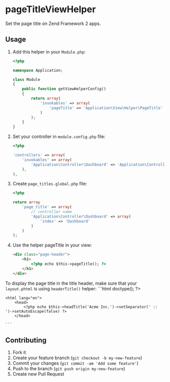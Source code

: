 # pageTitleViewHelper

Set the page title on Zend Framework 2 apps.

Usage
------------

1. Add this helper in your `Module.php`:
    ```php
    <?php
    
    namespace Application;
    
    class Module
    {
        public function getViewHelperConfig()
        {
            return array(
                'invokables' => array(
                    'pageTitle' => 'Application\View\Helper\PageTitle'
                )
            );
        }
    }
    ```

2. Set your controller in  `module.config.php` file:
    ```php
    <?php
    
    'controllers' => array(
        'invokables' => array(
            'Application\Controller\Dashboard' => 'Application\Controller\DashboardController',
        ),
    ),
    ```
    
3. Create `page_titles.global.php` file:
    ```php
    <?php
    
    return array
        'page_title' => array(
            // controller name
            'Application\Controller\Dashboard' => array(
                'index' => 'Dashboard'
            )
        )
    );
    ```
    
4. Use the helper pageTitle in your view:

    ```html
    <div class="page-header">
        <h1>
            <?php echo $this->pageTitle(); ?>
        </h1>
    </div>
    ```
    
To display the page title in the title header, make sure that your `layout.phtml` is using `headerTitle()` helper:
    ```html
    <?php echo $this->doctype(); ?>
    
    <html lang="en">
        <head>
            <?php echo $this->headTitle('Acme Inc.')->setSeparator(' :: ')->setAutoEscape(false) ?>
        </head>

    ```
    
## Contributing

1. Fork it
2. Create your feature branch (`git checkout -b my-new-feature`)
3. Commit your changes (`git commit -am 'Add some feature'`)
4. Push to the branch (`git push origin my-new-feature`)
5. Create new Pull Request
